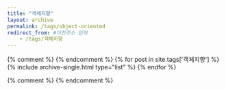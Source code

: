 ```yaml
---
title: "객체지향"
layout: archive
permalink: /tags/object-oriented
redirect_from: #이전주소 입력
    - /tags/객체지향
---
```


{% comment %}
{% endcomment %}
{% for post in site.tags['객체지향'] %}
  {% include archive-single.html type="list" %}
{% endfor %}

{% comment %}
{% endcomment %}